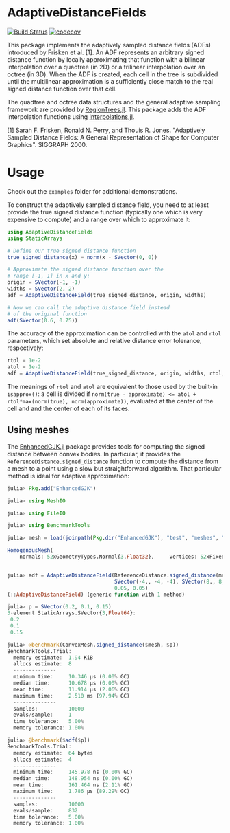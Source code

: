 # AdaptiveDistanceFields

[![Build Status](https://travis-ci.org/rdeits/AdaptiveDistanceFields.jl.svg?branch=master)](https://travis-ci.org/rdeits/AdaptiveDistanceFields.jl)
[![codecov](https://codecov.io/gh/rdeits/AdaptiveDistanceFields.jl/branch/master/graph/badge.svg)](https://codecov.io/gh/rdeits/AdaptiveDistanceFields.jl)

This package implements the adaptively sampled distance fields (ADFs) introduced by Frisken et al. [1]. An ADF represents an arbitrary signed distance function by locally approximating that function with a bilinear interpolation over a quadtree (in 2D) or a trilinear interpolation over an octree (in 3D). When the ADF is created, each cell in the tree is subdivided until the multilinear approximation is a sufficiently close match to the real signed distance function over that cell. 

The quadtree and octree data structures and the general adaptive sampling framework are provided by [RegionTrees.jl](https://github.com/rdeits/RegionTrees.jl). This package adds the ADF interpolation functions using [Interpolations.jl](https://github.com/tlycken/Interpolations.jl).

[1] Sarah F. Frisken, Ronald N. Perry, and Thouis R. Jones. "Adaptively Sampled Distance Fields: A General Representation of Shape for Computer Graphics". SIGGRAPH 2000. 

# Usage

Check out the `examples` folder for additional demonstrations. 

To construct the adaptively sampled distance field, you need to at least provide the true signed distance function (typically one which is very expensive to compute) and a range over which to approximate it:

```julia
using AdaptiveDistanceFields
using StaticArrays

# Define our true signed distance function
true_signed_distance(x) = norm(x - SVector(0, 0))

# Approximate the signed distance function over the 
# range [-1, 1] in x and y:
origin = SVector(-1, -1)
widths = SVector(2, 2)
adf = AdaptiveDistanceField(true_signed_distance, origin, widths)

# Now we can call the adaptive distance field instead 
# of the original function
adf(SVector(0.6, 0.75))
```

The accuracy of the approximation can be controlled with the `atol` and `rtol` parameters, which set absolute and relative distance error tolerance, respectively:

```julia
rtol = 1e-2
atol = 1e-2
adf = AdaptiveDistanceField(true_signed_distance, origin, widths, rtol, atol)
```

The meanings of `rtol` and `atol` are equivalent to those used by the built-in `isapprox()`: a cell is divided if `norm(true - approximate) <= atol + rtol*max(norm(true), norm(approximate))`, evaluated at the center of the cell and and the center of each of its faces. 

## Using meshes

The [EnhancedGJK.jl](https://github.com/rdeits/EnhancedGJK.jl) package provides tools for computing the signed distance between convex bodies. In particular, it provides the `ReferenceDistance.signed_distance` function to compute the distance from a mesh to a point using a slow but straightforward algorithm. That particular method is ideal for adaptive approximation:


```julia
julia> Pkg.add("EnhancedGJK")

julia> using MeshIO

julia> using FileIO

julia> using BenchmarkTools

julia> mesh = load(joinpath(Pkg.dir("EnhancedGJK"), "test", "meshes", "base_link.obj"))

HomogenousMesh(
    normals: 52xGeometryTypes.Normal{3,Float32},     vertices: 52xFixedSizeArrays.Point{3,Float32},     faces: 100xGeometryTypes.Face{3,UInt32,-1}, )


julia> adf = AdaptiveDistanceField(ReferenceDistance.signed_distance(mesh),
                                   SVector(-4., -4, -4), SVector(8., 8, 8),
                                   0.05, 0.05)
(::AdaptiveDistanceField) (generic function with 1 method)

julia> p = SVector(0.2, 0.1, 0.15)
3-element StaticArrays.SVector{3,Float64}:
 0.2
 0.1
 0.15

julia> @benchmark(ConvexMesh.signed_distance($mesh, $p))
BenchmarkTools.Trial:
  memory estimate:  1.94 KiB
  allocs estimate:  8
  --------------
  minimum time:     10.346 μs (0.00% GC)
  median time:      10.678 μs (0.00% GC)
  mean time:        11.914 μs (2.06% GC)
  maximum time:     2.510 ms (97.94% GC)
  --------------
  samples:          10000
  evals/sample:     1
  time tolerance:   5.00%
  memory tolerance: 1.00%

julia> @benchmark($adf($p))
BenchmarkTools.Trial:
  memory estimate:  64 bytes
  allocs estimate:  4
  --------------
  minimum time:     145.978 ns (0.00% GC)
  median time:      148.954 ns (0.00% GC)
  mean time:        161.464 ns (2.11% GC)
  maximum time:     1.786 μs (89.29% GC)
  --------------
  samples:          10000
  evals/sample:     832
  time tolerance:   5.00%
  memory tolerance: 1.00%
```
